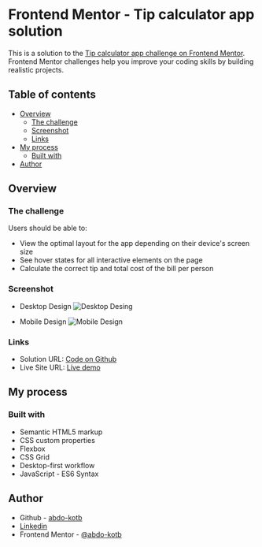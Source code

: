 # Frontend Mentor - Tip calculator app solution

This is a solution to the [Tip calculator app challenge on Frontend Mentor](https://www.frontendmentor.io/challenges/tip-calculator-app-ugJNGbJUX). Frontend Mentor challenges help you improve your coding skills by building realistic projects.

## Table of contents

- [Overview](#overview)
  - [The challenge](#the-challenge)
  - [Screenshot](#screenshot)
  - [Links](#links)
- [My process](#my-process)
  - [Built with](#built-with)
- [Author](#author)

## Overview

### The challenge

Users should be able to:

- View the optimal layout for the app depending on their device's screen size
- See hover states for all interactive elements on the page
- Calculate the correct tip and total cost of the bill per person

### Screenshot

- Desktop Design ![Desktop Desing](https://user-images.githubusercontent.com/86558336/143085697-16d32a80-6ecd-41e2-a918-78733cad26dd.png)

- Mobile Design ![Mobile Design](https://user-images.githubusercontent.com/86558336/143085619-b6dd4ae6-365f-42d2-9424-ce15eb512c63.png)

### Links

- Solution URL: [Code on Github](https://github.com/abdo-kotb/tip-calculator-app)
- Live Site URL: [Live demo](https://abdo-kotb.github.io/tip-calculator-app/)

## My process

### Built with

- Semantic HTML5 markup
- CSS custom properties
- Flexbox
- CSS Grid
- Desktop-first workflow
- JavaScript - ES6 Syntax

## Author

- Github - [abdo-kotb](github.com/abdo-kotb)
- [Linkedin](https://www.linkedin.com/in/abdulrhman-mohammed-5687781b5/)
- Frontend Mentor - [@abdo-kotb](https://www.frontendmentor.io/profile/abdo-kotb)
